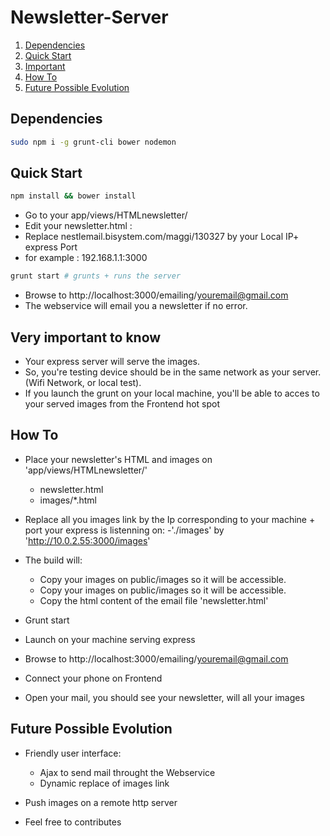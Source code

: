 # Newsletter-Server


01. <a href="#dependencies">Dependencies</a>
02. <a href="#quick-start">Quick Start</a>
03. <a href="#important">Important</a>
04. <a href="#how-to">How To</a>
05. <a href="#evolution">Future Possible Evolution</a>








<h2 id="dependencies">Dependencies</h2>

```bash
sudo npm i -g grunt-cli bower nodemon
```

<h2 id="quick-start">Quick Start</h2>

```bash
npm install && bower install
```


- Go to your app/views/HTMLnewsletter/
- Edit your newsletter.html :
- Replace nestlemail.bisystem.com/maggi/130327 by your Local IP+ express Port
- for example : 192.168.1.1:3000


```bash
grunt start # grunts + runs the server
```

- Browse to http://localhost:3000/emailing/youremail@gmail.com
- The webservice will email you a newsletter if no error.




<h2 id="important">Very important to know</h2>

- Your express server will serve the images.
- So, you're testing device should be in the same network as your server. (Wifi Network, or local test).
- If you launch the grunt on your local machine, you'll be able to acces to your served images from the Frontend hot spot




<h2 id="how-to">How To</h2>

- Place your newsletter's HTML and images on 'app/views/HTMLnewsletter/'
	- newsletter.html
	- images/*.html

- Replace all you images link by the Ip corresponding to your machine + port your express is listenning on:
	-'./images' by 'http://10.0.2.55:3000/images'

- The build will:
	- Copy your images on public/images so it will be accessible.
	- Copy your images on public/images so it will be accessible.
	- Copy the html content of the email file 'newsletter.html'
	

- Grunt start

- Launch on your machine serving express

- Browse to http://localhost:3000/emailing/youremail@gmail.com

- Connect your phone on Frontend

- Open your mail, you should see your newsletter, will all your images


<h2 id="evolution">Future Possible Evolution</h2>

- Friendly user interface: 
	- Ajax to send mail throught the Webservice
	- Dynamic replace of images link

- Push images on a remote http server

- Feel free to contributes

